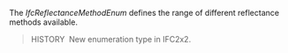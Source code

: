 The _IfcReflectanceMethodEnum_ defines the range of different reflectance methods available.

> HISTORY&nbsp; New enumeration type in IFC2x2.
